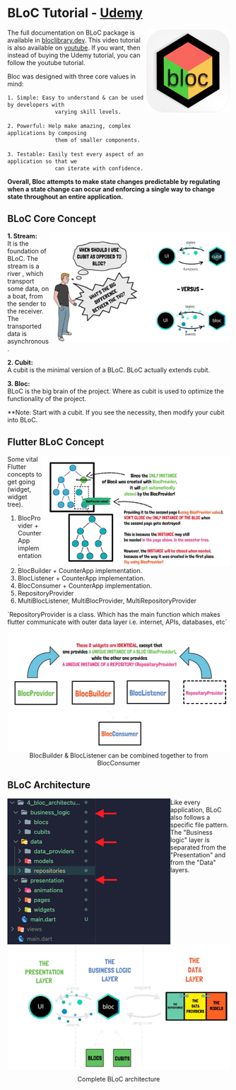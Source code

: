 # BLoC Tutorial - [Udemy](https://www.udemy.com/course/bloc-from-zero-to-hero/)

<img align="right" src="screenshots/logo/playstore.png" height="190"></img>

The full documentation on BLoC package is available in [bloclibrary.dev](https://bloclibrary.dev/). This video tutorial is also available on [youtube](https://www.youtube.com/watch?v=THCkkQ-V1-8). If you want, then instead of buying the Udemy tutorial, you can follow the youtube tutorial.

Bloc was designed with three core values in mind:

```
1. Simple: Easy to understand & can be used by developers with
               varying skill levels.

2. Powerful: Help make amazing, complex applications by composing
               them of smaller components.

3. Testable: Easily test every aspect of an application so that we
               can iterate with confidence.
```

**Overall, Bloc attempts to make state changes predictable by regulating when a state change can occur and enforcing a single way to change state throughout an entire application.**

## BLoC Core Concept

<img align="right" src="screenshots/2_core_concept/bloc_n_cubit.png" height="250"></img>

**1. Stream:** <br>
It is the foundation of BLoC. The stream is a river , which transport some data, on a boat, from the sender to the receiver. The transported data is asynchronous.<br>

**2. Cubit:** <br>
A cubit is the minimal version of a BLoC. BLoC actually extends cubit.

**3. Bloc:** <br>
BLoC is the big brain of the project. Where as cubit is used to optimize the functionality of the project.

\*\*Note: Start with a cubit. If you see the necessity, then modify your cubit into BLoC.

## Flutter BLoC Concept

<img align="right" src="screenshots/2_core_concept/flutter_bloc.png" height="250"></img>

<p>
Some vital Flutter concepts to get going (widget, widget tree).

1. BlocProvider + CounterApp implementation.
2. BlocBuilder + CounterApp implementation.
3. BlocListener + CounterApp implementation.
4. BlocConsumer + CounterApp implementation.
5. RepositoryProvider
6. MultiBlocListener, MultiBlocProvider, MultiRepositoryProvider
</p>
<p>
`RepositoryProvider is a class. Which has the main function which makes flutter communicate with outer data layer i.e. internet, APIs, databases, etc`
</p>
<img align="right" src="screenshots/bloc_vital_concept.png"></img>
<p align="center">BlocBuilder & BlocListener can be combined together to from BlocConsumer</p>

## BLoC Architecture

<img align="left" src="screenshots/4_bloc_architecture/folder_structure.png"></img>

<p>
Like every application, BLoC also follows a specific file pattern. The "Business logic" layer is separated from the "Presentation" and from the "Data" layers. 
</p>
<img align="center" src="screenshots/4_bloc_architecture/bloc_architect.png"></img>
<p align="center">Complete BLoC architecture</p><br>
